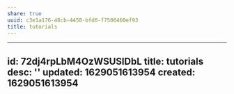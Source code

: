 ```yaml
---
share: true
uuid: c3e1a176-48cb-4450-bfd6-f7506460ef93
title: tutorials
---
```

---
id: 72dj4rpLbM4OzWSUSlDbL
title: tutorials
desc: ''
updated: 1629051613954
created: 1629051613954
---